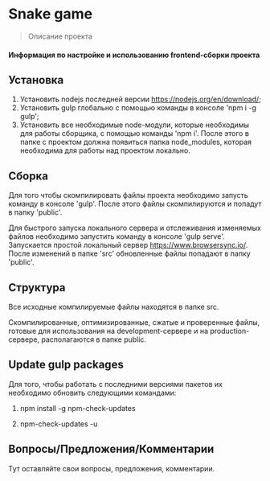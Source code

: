 # Snake game
> Описание проекта

#### Информация по настройке и использованию frontend-сборки проекта

## Установка

1. Установить nodejs последней версии https://nodejs.org/en/download/;
2. Установить gulp глобально с помощью команды в консоле 'npm i -g gulp';
3. Установить все необходимые node-модули, которые необходимы для работы сборщика, с помощью команды 'npm i'. После этого в папке с проектом должна появиться папка node_modules, которая необходима для работы над проектом локально.


## Сборка

Для того чтобы скомпилировать файлы проекта необходимо запусть команду в консоле 'gulp'. После этого файлы скомпилируются и попадут в папку 'public'. 

Для быстрого запуска локального сервера и отслеживания изменяемых файлов необходимо запустить команду в консоле 'gulp serve'. 
Запускается простой локальный сервер https://www.browsersync.io/.
После изменений в папке 'src' обновленные файлы попадают в папку 'public'.


## Структура

Все исходные компилируемые файлы находятся в папке src.

Скомпилированные, оптимизированные, сжатые и проверенные файлы, готовые для использования на development-сервере и на production-сервере, располагаются в папке public.





## Update gulp packages

Для того, чтобы работать с последними версиями пакетов их необходимо обновить следующими командами:

1) npm install -g npm-check-updates

2) npm-check-updates -u

## Вопросы/Предложения/Комментарии

Тут оставляйте свои вопросы, предложения, комментарии.
